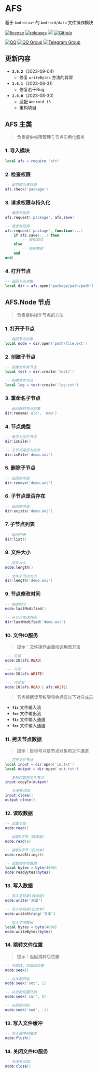 # AFS

基于 `AndroLua+` 的 `Android/data` 文件操作模块

[![license](https://img.shields.io/github/license/limao996/afs-androlua.svg)](LICENSE)
[![releases](https://img.shields.io/github/v/tag/limao996/afs-androlua?color=C71D23&label=releases&logo=github)](https://github.com/limao996/afs-androlua/releases)
![](https://img.shields.io/github/last-commit/limao996/afs-androlua.svg)
[![Github](https://img.shields.io/badge/Github-repository-0969DA?logo=github)](https://github.com/limao996/afs-androlua)

[![QQ](https://img.shields.io/badge/QQ-762259384-0099FF?logo=tencentqq)](https://qm.qq.com/cgi-bin/qm/qr?k=cXJY7qL3Vm3OKtk8_PjJdgnHqoS_sfGL&noverify=0&personal_qrcode_source=3)
[![QQ Group](https://img.shields.io/badge/QQ_Group-884183161-0099FF?logo=tencentqq)](https://qm.qq.com/q/3aHOYecyNO)
[![Telegram Group](https://img.shields.io/badge/Telegram_Group-limao__lua-0099FF?logo=telegram)](https://t.me/limao_lua)

## 更新内容
- **`2.0.2`**（2023-09-04)
    + 修复 `writeBytes` 方法的异常
- **`2.0.1`**（2023-08-31)
    + 修复若干Bug
- **`2.0.0`**（2023-08-30)
    + 适配 `Android 13`
    + 重构项目

## AFS 主类
> 负责提供权限管理与节点实例化服务

### 1. 导入模块
```lua
local afs = require "afs"
```

### 2. 检查权限
```lua
-- 留空即为根目录
afs.check('package')
```

### 3. 请求权限与持久化
```lua
-- 请求并授权
afs.request('package', afs.save)
```
```lua
-- 请求并回调
afs.request('package', function(...)
    if afs.save(...) then
        -- 授权成功
    else
        -- 授权失败
    end
end)
```

### 4. 打开节点
```lua
-- 返回节点对象
local dir = afs.open('package/path/path')
```


## AFS.Node 节点
> 负责提供操作节点的方法

### 1. 打开子节点
```lua
-- 返回节点对象
local node = dir:open('path/file.ext')
```

### 2. 创建子节点
```lua
-- 创建文件夹节点
local test = dir:create('test/')

-- 创建文件节点
local log = test:create('log.txt')
```

### 3. 重命名子节点
```lua
-- 返回新的节点对象
dir:rename('old', 'new')
```

### 4. 节点类型
```lua
-- 是否为文件节点
dir:isFile()

-- 子节点是否为文件
dir:isFile('demo.avi')
```

### 5. 删除子节点
```lua
-- 返回布尔值
dir:remove('demo.avi')
```

### 6. 子节点是否存在
```lua
-- 返回布尔值
dir:exists('demo.avi')
```

### 7. 子节点列表
```lua
-- 返回列表
dir:list()
```

### 8. 文件大小
```lua
-- 文件大小
node:length()

-- 文件子节点大小
dir:length('demo.avi')
```

### 9. 节点修改时间
```lua
-- 修改时间
node:lastModified()

-- 子节点修改时间
dir:lastModified('demo.avi')
```

### 10. 文件IO服务
> 提示：文件操作会自动调用该方法


```lua
--- 可读
node:IO(afs.READ)

--- 可写
node:IO(afs.WRITE)

--- 可读写
node:IO(afs.READ | afs.WRITE)
```

> 节点根据读写权限将会拥有以下对应成员
- **`fis`** 文件输入流
- **`fos`** 文件输出流
- **`fic`** 文件输入通道
- **`foc`** 文件输入通道

### 11. 拷贝节点数据
> 提示：目标可以是节点对象和文件通道
```lua
-- 打开文件节点
local input = dir:open('in.txt')
local output = dir:open('out.txt')

-- 复制内容到文件节点
input:copyTo(output)

-- 关闭节点IO
input:close()
output:close()
```

### 12. 读取数据
```lua
-- 读取全部
node:read()

-- 读取6字节（效率低）
node:read(6)

-- 读取6字节（仅文本）
node:readString(6)

-- 读取到字节数组
local bytes = byte[4096]
node:readBytes(bytes)
```

### 13. 写入数据
```lua
-- 写入字符串(效率低)
node:write('测试')

-- 写入字符串(仅文本)
node:writeString('文本')

-- 写入字节数组
local bytes = byte[4096]
node:writeBytes(bytes)
```

### 14. 跳转文件位置
> 提示：返回跳转后位置
```lua
-- 不跳转，仅返回位置
node:seek()

-- 从头部开始
node:seek('set', 1)

-- 从当前位置开始
node:seek('cur', 0)

-- 从尾部开始
node:seek('end', -1)
```

### 13. 写入文件缓冲
```lua
-- 写入缓冲到磁盘
node:flush()
```

### 14. 关闭文件IO服务
```lua
-- 关闭节点IO
node:close()
```